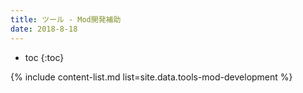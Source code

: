```yaml
---
title: ツール - Mod開発補助
date: 2018-8-18
---
```


- toc
{:toc}

{% include content-list.md list=site.data.tools-mod-development %}
